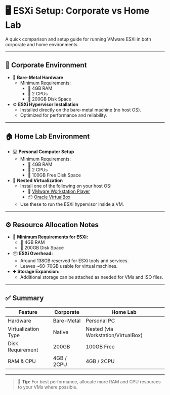# 🖥️ ESXi Setup: Corporate vs Home Lab

A quick comparison and setup guide for running VMware ESXi in both corporate and home environments.

---

## 🏢 Corporate Environment

- 🧱 **Bare-Metal Hardware**
  - Minimum Requirements:
    - 🧠 4GB RAM
    - 🧮 2 CPUs
    - 💽 200GB Disk Space
- ⚙️ **ESXi Hypervisor Installation**
  - Installed directly on the bare-metal machine (no host OS).
  - Optimized for performance and reliability.

---

## 🏠 Home Lab Environment

- 💻 **Personal Computer Setup**
  - Minimum Requirements:
    - 🧠 4GB RAM
    - 🧮 2 CPUs
    - 💽 100GB Free Disk Space
- 🧩 **Nested Virtualization**
  - Install one of the following on your host OS:
    - 🧰 [VMware Workstation Player](https://www.vmware.com/products/workstation-player.html)
    - 📦 [Oracle VirtualBox](https://www.virtualbox.org/)
  - Use these to run the ESXi hypervisor inside a VM.

---

## ⚙️ Resource Allocation Notes

- 🔧 **Minimum Requirements for ESXi:**
  - 🧠 4GB RAM
  - 💽 200GB Disk Space
- 📦 **ESXi Overhead:**
  - Around 138GB reserved for ESXi tools and services.
  - Leaves ~60–70GB usable for virtual machines.
- ➕ **Storage Expansion:**
  - Additional storage can be attached as needed for VMs and ISO files.

---

## ✅ Summary

| Feature                | Corporate | Home Lab     |
|------------------------|-----------|--------------|
| Hardware               | Bare-Metal| Personal PC  |
| Virtualization Type    | Native    | Nested (via Workstation/VirtualBox) |
| Disk Requirement       | 200GB     | 100GB Free   |
| RAM & CPU              | 4GB / 2CPU| 4GB / 2CPU   |

---

> 📝 **Tip:** For best performance, allocate more RAM and CPU resources to your VMs where possible.

